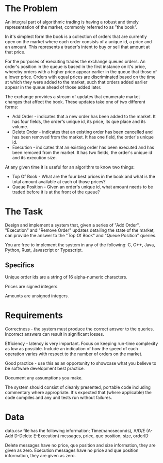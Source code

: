 # The Problem

An integral part of algorithmic trading is having a robust and timely representation of the market, commonly referred to
as "the book".

In it's simplest form the book is a collection of orders that are currently open on the market where each order consists
of a unique id, a price and an amount. This represents a trader's intent to buy or sell that amount at that price.

For the purposes of executing trades the exchange queues orders. An order's position in the queue is based in the first
instance on it's price, whereby orders with a higher price appear earlier in the queue that those of a lower price.
Orders with equal prices are discriminated based on the time at which they were added to the market, such that orders
added earlier appear in the queue ahead of those added later.

The exchange provides a stream of updates that enumerate market changes that affect the book. These updates take one of
two different forms:

* Add Order - indicates that a new order has been added to the market. It has four fields, the order's unique id, its
  price, its que place and its volume.
* Delete Order - indicates that an existing order has been cancelled and has been removed from the market. It has one
  field, the order's unique id.
* Execution - indicates that an existing order has been executed and has been removed from the market. It has two
  fields, the order's unique id and its execution size.

At any given time it is useful for an algorithm to know two things:

* Top Of Book - What are the four best prices in the book and what is the total amount available at each of those
  prices?
* Queue Position - Given an order's unique id, what amount needs to be traded before it is at the front of the queue?

# The Task

Design and implement a system that, given a series of "Add Order", "Execution" and
"Remove Order" updates detailing the state of the market, can provide the answer to the "Top Of Book" and "Queue
Position" queries.

You are free to implement the system in any of the following: C, C++, Java, Python, Rust, Javascript or Typescript.

## Specifics

Unique order ids are a string of 16 alpha-numeric characters.

Prices are signed integers.

Amounts are unsigned integers.

# Requirements

Correctness - the system must produce the correct answer to the queries. Incorrect answers can result in significant
losses.

Efficiency - latency is very important. Focus on keeping run-time complexity as low as possible. Include an indication
of how the speed of each operation varies with respect to the number of orders on the market.

Good practice - use this as an opportunity to showcase what you believe to be software development best practice.

Document any assumptions you make.

The system should consist of cleanly presented, portable code including commentary where appropriate. It's expected
that (where applicable) the code compiles and any unit tests run without failures.

# Data

data.csv file has the following information; Time(nanoseconds), A/D/E (A-Add D-Delete E-Execution) messages, price, que
position, size, orderID

Delete messages have no price, que position and size information, they are given as zero. Execution messages have no
price and que position information, they are given as zero.